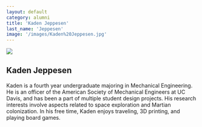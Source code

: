 ```yaml
---
layout: default
category: alumni
title: 'Kaden Jeppesen'
last_name: 'Jeppesen'
image: '/images/Kaden%20Jeppesen.jpg'
---
```


<img src="{{ page.image }}">

<h2 class="team-title">Kaden Jeppesen</h2>
<h4 class="team-position"></h4>
<p>Kaden is a fourth year undergraduate majoring in Mechanical Engineering. He is an officer of the American Society of Mechanical Engineers at UC Davis, and has been a part of multiple student design projects. His research interests involve aspects related to space exploration and Martian colonization. In his free time, Kaden enjoys traveling, 3D printing, and playing board games.</p>
<ul class="team-member-other-info"></ul>
